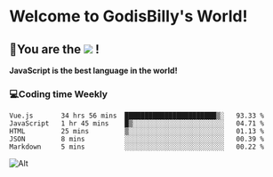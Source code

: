 # Welcome to GodisBilly's World!
## :partying_face:You are the  ![](https://visitor-badge.glitch.me/badge?page_id=Godisbilly.readme) !
**JavaScript is the best language in the world!**
### :computer:Coding time Weekly
  <!--START_SECTION:waka-->
```text
Vue.js       34 hrs 56 mins  ███████████████████████▒░   93.33 % 
JavaScript   1 hr 45 mins    █▒░░░░░░░░░░░░░░░░░░░░░░░   04.71 % 
HTML         25 mins         ▒░░░░░░░░░░░░░░░░░░░░░░░░   01.13 % 
JSON         8 mins          ░░░░░░░░░░░░░░░░░░░░░░░░░   00.39 % 
Markdown     5 mins          ░░░░░░░░░░░░░░░░░░░░░░░░░   00.22 % 
```
<!--END_SECTION:waka-->
![Alt](https://repobeats.axiom.co/api/embed/eeff64f6cf3d966257bdb597911b88a4c137d508.svg "Repobeats analytics image")

